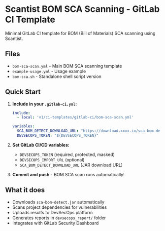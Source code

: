 # Scantist BOM SCA Scanning - GitLab CI Template

Minimal GitLab CI template for BOM (Bill of Materials) SCA scanning using Scantist.

## Files

- `bom-sca-scan.yml` - Main BOM SCA scanning template
- `example-usage.yml` - Usage example
- `bom-sca.sh` - Standalone shell script version

## Quick Start

1. **Include in your `.gitlab-ci.yml`:**
   ```yaml
   include:
     - local: 'v1/ci-templates/gitlab-ci/bom-sca-scan.yml'
   
   variables:
     SCA_BOM_DETECT_DOWNLOAD_URL: "https://download.xxxx.io/sca-bom-detect.jar"
     DEVSECOPS_TOKEN: "${DEVSECOPS_TOKEN}"
   ```

2. **Set GitLab CI/CD variables:**
   - `DEVSECOPS_TOKEN` (required, protected, masked)
   - `DEVSECOPS_IMPORT_URL` (optional)
   - `SCA_BOM_DETECT_DOWNLOAD_URL` (JAR download URL)

3. **Commit and push** - BOM SCA scan runs automatically!

## What it does

- Downloads `sca-bom-detect.jar` automatically
- Scans project dependencies for vulnerabilities
- Uploads results to DevSecOps platform
- Generates reports in `devsecops_report/` folder
- Integrates with GitLab Security Dashboard

